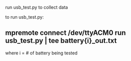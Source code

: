 
run usb_test.py to collect data

to run usb_test.py:

## mpremote connect /dev/ttyACM0 run usb_test.py | tee battery{i}_out.txt
  
where i = # of battery being tested

